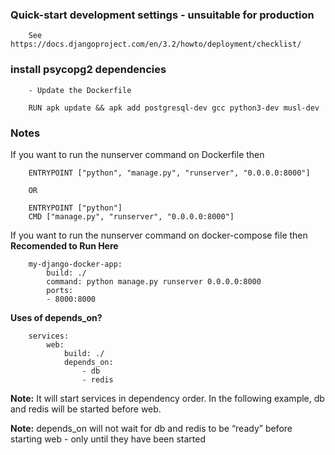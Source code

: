 ### Quick-start development settings - unsuitable for production
```
    See https://docs.djangoproject.com/en/3.2/howto/deployment/checklist/
```


### install psycopg2 dependencies
```
    - Update the Dockerfile
    
    RUN apk update && apk add postgresql-dev gcc python3-dev musl-dev
```

### Notes
If you want to run the nunserver command on Dockerfile
then
```
    ENTRYPOINT ["python", "manage.py", "runserver", "0.0.0.0:8000"]
    
    OR

    ENTRYPOINT ["python"]
    CMD ["manage.py", "runserver", "0.0.0.0:8000"]
```

If you want to run the nunserver command on docker-compose file
then **Recomended to Run Here**
```
    my-django-docker-app:
        build: ./
        command: python manage.py runserver 0.0.0.0:8000
        ports:
        - 8000:8000
```

**Uses of depends_on?**
```
    services:
        web:
            build: ./
            depends_on:
                - db
                - redis
```
**Note:** It will start services in dependency order. In the following example, db and redis will be started before web.

**Note:** depends_on will not wait for db and redis to be “ready” before starting web - only until they have been started


